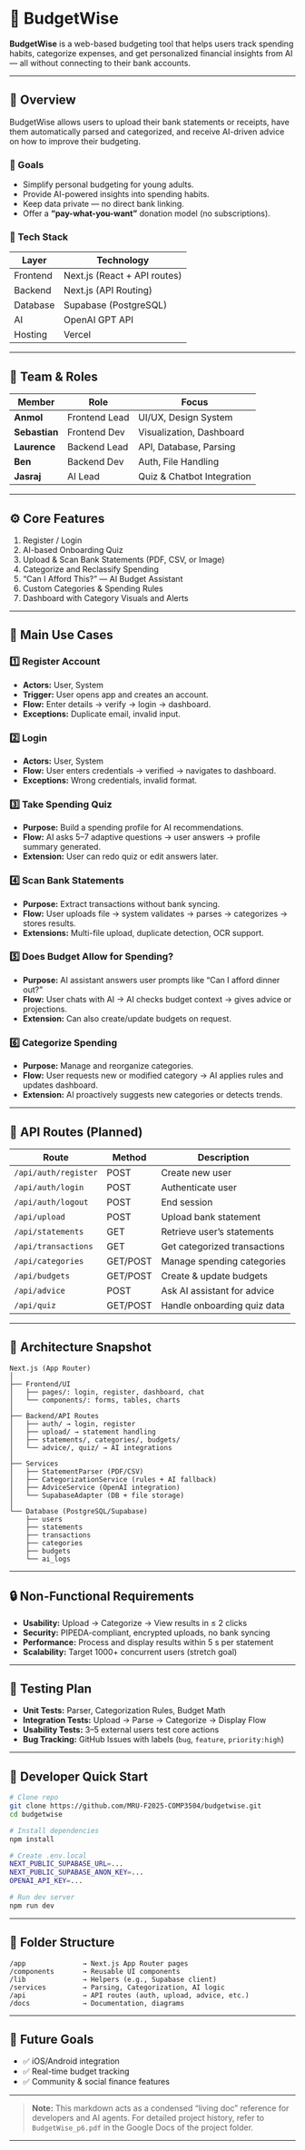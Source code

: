 # 💸 BudgetWise

**BudgetWise** is a web-based budgeting tool that helps users track spending habits, categorize expenses, and get personalized financial insights from AI — all without connecting to their bank accounts.

---

## 📘 Overview

BudgetWise allows users to upload their bank statements or receipts, have them automatically parsed and categorized, and receive AI-driven advice on how to improve their budgeting.

### 🌟 Goals

* Simplify personal budgeting for young adults.
* Provide AI-powered insights into spending habits.
* Keep data private — no direct bank linking.
* Offer a **“pay-what-you-want”** donation model (no subscriptions).

### 🧹 Tech Stack

| Layer    | Technology                   |
| -------- | ---------------------------- |
| Frontend | Next.js (React + API routes) |
| Backend  | Next.js (API Routing)        |
| Database | Supabase (PostgreSQL)        |
| AI       | OpenAI GPT API               |
| Hosting  | Vercel                       |

---

## 👥 Team & Roles

| Member        | Role          | Focus                      |
| ------------- | ------------- | -------------------------- |
| **Anmol**     | Frontend Lead | UI/UX, Design System       |
| **Sebastian** | Frontend Dev  | Visualization, Dashboard   |
| **Laurence**  | Backend Lead  | API, Database, Parsing     |
| **Ben**       | Backend Dev   | Auth, File Handling        |
| **Jasraj**    | AI Lead       | Quiz & Chatbot Integration |

---

## ⚙️ Core Features

1. Register / Login
2. AI-based Onboarding Quiz
3. Upload & Scan Bank Statements (PDF, CSV, or Image)
4. Categorize and Reclassify Spending
5. “Can I Afford This?” — AI Budget Assistant
6. Custom Categories & Spending Rules
7. Dashboard with Category Visuals and Alerts

---

## 🧬 Main Use Cases

### 1️⃣ Register Account

* **Actors:** User, System
* **Trigger:** User opens app and creates an account.
* **Flow:** Enter details → verify → login → dashboard.
* **Exceptions:** Duplicate email, invalid input.

### 2️⃣ Login

* **Actors:** User, System
* **Flow:** User enters credentials → verified → navigates to dashboard.
* **Exceptions:** Wrong credentials, invalid format.

### 3️⃣ Take Spending Quiz

* **Purpose:** Build a spending profile for AI recommendations.
* **Flow:** AI asks 5–7 adaptive questions → user answers → profile summary generated.
* **Extension:** User can redo quiz or edit answers later.

### 4️⃣ Scan Bank Statements

* **Purpose:** Extract transactions without bank syncing.
* **Flow:** User uploads file → system validates → parses → categorizes → stores results.
* **Extensions:** Multi-file upload, duplicate detection, OCR support.

### 5️⃣ Does Budget Allow for Spending?

* **Purpose:** AI assistant answers user prompts like “Can I afford dinner out?”
* **Flow:** User chats with AI → AI checks budget context → gives advice or projections.
* **Extension:** Can also create/update budgets on request.

### 6️⃣ Categorize Spending

* **Purpose:** Manage and reorganize categories.
* **Flow:** User requests new or modified category → AI applies rules and updates dashboard.
* **Extension:** AI proactively suggests new categories or detects trends.

---

## 🔗 API Routes (Planned)

| Route                | Method   | Description                  |
| -------------------- | -------- | ---------------------------- |
| `/api/auth/register` | POST     | Create new user              |
| `/api/auth/login`    | POST     | Authenticate user            |
| `/api/auth/logout`   | POST     | End session                  |
| `/api/upload`        | POST     | Upload bank statement        |
| `/api/statements`    | GET      | Retrieve user’s statements   |
| `/api/transactions`  | GET      | Get categorized transactions |
| `/api/categories`    | GET/POST | Manage spending categories   |
| `/api/budgets`       | GET/POST | Create & update budgets      |
| `/api/advice`        | POST     | Ask AI assistant for advice  |
| `/api/quiz`          | GET/POST | Handle onboarding quiz data  |

---

## 🧱 Architecture Snapshot

```
Next.js (App Router)
│
├── Frontend/UI
│   ├── pages/: login, register, dashboard, chat
│   └── components/: forms, tables, charts
│
├── Backend/API Routes
│   ├── auth/ → login, register
│   ├── upload/ → statement handling
│   ├── statements/, categories/, budgets/
│   └── advice/, quiz/ → AI integrations
│
├── Services
│   ├── StatementParser (PDF/CSV)
│   ├── CategorizationService (rules + AI fallback)
│   ├── AdviceService (OpenAI integration)
│   └── SupabaseAdapter (DB + file storage)
│
└── Database (PostgreSQL/Supabase)
    ├── users
    ├── statements
    ├── transactions
    ├── categories
    ├── budgets
    └── ai_logs
```

---

## 🔒 Non-Functional Requirements

* **Usability:** Upload → Categorize → View results in ≤ 2 clicks
* **Security:** PIPEDA-compliant, encrypted uploads, no bank syncing
* **Performance:** Process and display results within 5 s per statement
* **Scalability:** Target 1000+ concurrent users (stretch goal)

---

## 🤪 Testing Plan

* **Unit Tests:** Parser, Categorization Rules, Budget Math
* **Integration Tests:** Upload → Parse → Categorize → Display Flow
* **Usability Tests:** 3–5 external users test core actions
* **Bug Tracking:** GitHub Issues with labels (`bug`, `feature`, `priority:high`)

---

## 📄 Developer Quick Start

```bash
# Clone repo
git clone https://github.com/MRU-F2025-COMP3504/budgetwise.git
cd budgetwise

# Install dependencies
npm install

# Create .env.local
NEXT_PUBLIC_SUPABASE_URL=...
NEXT_PUBLIC_SUPABASE_ANON_KEY=...
OPENAI_API_KEY=...

# Run dev server
npm run dev
```

---

## 🧩 Folder Structure

```
/app              → Next.js App Router pages
/components       → Reusable UI components
/lib              → Helpers (e.g., Supabase client)
/services         → Parsing, Categorization, AI logic
/api              → API routes (auth, upload, advice, etc.)
/docs             → Documentation, diagrams
```

---

## 🦯 Future Goals

* ✅ iOS/Android integration
* ✅ Real-time budget tracking
* ✅ Community & social finance features

---

> **Note:**
> This markdown acts as a condensed “living doc” reference for developers and AI agents.
> For detailed project history, refer to `BudgetWise_p6.pdf` in the Google Docs of the project folder.

---
